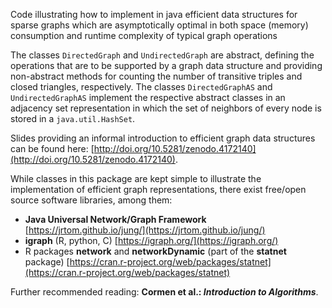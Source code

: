 Code illustrating how to implement in java efficient data structures for sparse graphs which are asymptotically optimal in both space (memory) consumption and runtime complexity of typical graph operations


The classes ```DirectedGraph``` and ```UndirectedGraph``` are abstract, defining the operations that are to be supported by a graph data structure and providing non-abstract methods for counting the number of transitive triples and closed triangles, respectively. The classes ```DirectedGraphAS``` and ```UndirectedGraphAS``` implement the respective abstract classes in an adjacency set representation in which the set of neighbors of every node is stored in a ```java.util.HashSet```.

Slides providing an informal introduction to efficient graph data structures can be found here: [http://doi.org/10.5281/zenodo.4172140](http://doi.org/10.5281/zenodo.4172140).

While classes in this package are kept simple to illustrate the implementation of efficient graph representations, there exist free/open source software libraries, among them:
* **Java Universal Network/Graph Framework** [https://jrtom.github.io/jung/](https://jrtom.github.io/jung/)
* **igraph** (R, python, C) [https://igraph.org/](https://igraph.org/)
* R packages **network** and **networkDynamic** (part of the **statnet** package) [https://cran.r-project.org/web/packages/statnet](https://cran.r-project.org/web/packages/statnet)

Further recommended reading: **Cormen et al.: *Introduction to Algorithms***.
